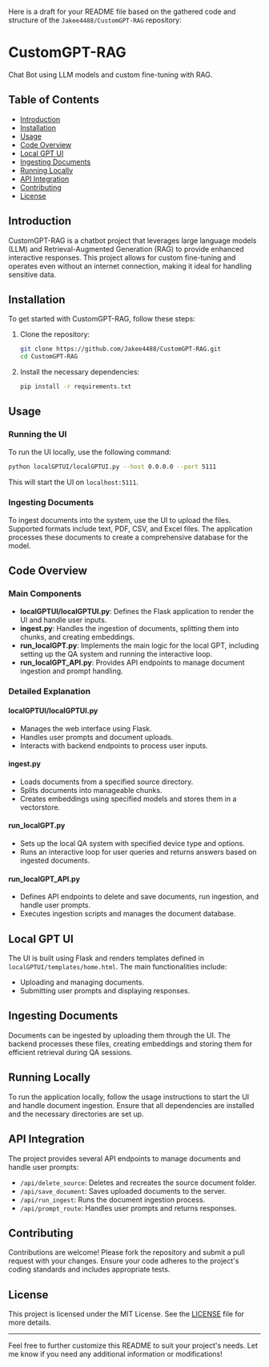 Here is a draft for your README file based on the gathered code and structure of the `Jakee4488/CustomGPT-RAG` repository:

# CustomGPT-RAG

Chat Bot using LLM models and custom fine-tuning with RAG.


## Table of Contents
- [Introduction](#introduction)
- [Installation](#installation)
- [Usage](#usage)
- [Code Overview](#code-overview)
- [Local GPT UI](#local-gpt-ui)
- [Ingesting Documents](#ingesting-documents)
- [Running Locally](#running-locally)
- [API Integration](#api-integration)
- [Contributing](#contributing)
- [License](#license)

## Introduction
CustomGPT-RAG is a chatbot project that leverages large language models (LLM) and Retrieval-Augmented Generation (RAG) to provide enhanced interactive responses. This project allows for custom fine-tuning and operates even without an internet connection, making it ideal for handling sensitive data.

## Installation
To get started with CustomGPT-RAG, follow these steps:

1. Clone the repository:
    ```bash
    git clone https://github.com/Jakee4488/CustomGPT-RAG.git
    cd CustomGPT-RAG
    ```

2. Install the necessary dependencies:
    ```bash
    pip install -r requirements.txt
    ```

## Usage
### Running the UI
To run the UI locally, use the following command:
```bash
python localGPTUI/localGPTUI.py --host 0.0.0.0 --port 5111
```
This will start the UI on `localhost:5111`.

### Ingesting Documents
To ingest documents into the system, use the UI to upload the files. Supported formats include text, PDF, CSV, and Excel files. The application processes these documents to create a comprehensive database for the model.

## Code Overview
### Main Components
- **localGPTUI/localGPTUI.py**: Defines the Flask application to render the UI and handle user inputs.
- **ingest.py**: Handles the ingestion of documents, splitting them into chunks, and creating embeddings.
- **run_localGPT.py**: Implements the main logic for the local GPT, including setting up the QA system and running the interactive loop.
- **run_localGPT_API.py**: Provides API endpoints to manage document ingestion and prompt handling.

### Detailed Explanation
#### localGPTUI/localGPTUI.py
- Manages the web interface using Flask.
- Handles user prompts and document uploads.
- Interacts with backend endpoints to process user inputs.

#### ingest.py
- Loads documents from a specified source directory.
- Splits documents into manageable chunks.
- Creates embeddings using specified models and stores them in a vectorstore.

#### run_localGPT.py
- Sets up the local QA system with specified device type and options.
- Runs an interactive loop for user queries and returns answers based on ingested documents.

#### run_localGPT_API.py
- Defines API endpoints to delete and save documents, run ingestion, and handle user prompts.
- Executes ingestion scripts and manages the document database.

## Local GPT UI
The UI is built using Flask and renders templates defined in `localGPTUI/templates/home.html`. The main functionalities include:
- Uploading and managing documents.
- Submitting user prompts and displaying responses.

## Ingesting Documents
Documents can be ingested by uploading them through the UI. The backend processes these files, creating embeddings and storing them for efficient retrieval during QA sessions.

## Running Locally
To run the application locally, follow the usage instructions to start the UI and handle document ingestion. Ensure that all dependencies are installed and the necessary directories are set up.

## API Integration
The project provides several API endpoints to manage documents and handle user prompts:
- `/api/delete_source`: Deletes and recreates the source document folder.
- `/api/save_document`: Saves uploaded documents to the server.
- `/api/run_ingest`: Runs the document ingestion process.
- `/api/prompt_route`: Handles user prompts and returns responses.

## Contributing
Contributions are welcome! Please fork the repository and submit a pull request with your changes. Ensure your code adheres to the project's coding standards and includes appropriate tests.

## License
This project is licensed under the MIT License. See the [LICENSE](LICENSE) file for more details.

---

Feel free to further customize this README to suit your project's needs. Let me know if you need any additional information or modifications!
